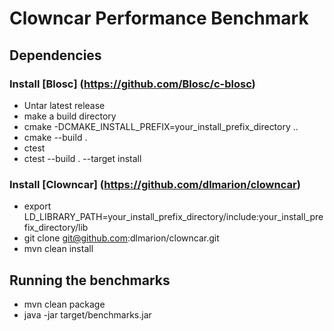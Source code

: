 # Clowncar Performance Benchmark

## Dependencies

### Install [Blosc] (https://github.com/Blosc/c-blosc)

* Untar latest release
* make a build directory
* cmake -DCMAKE\_INSTALL\_PREFIX=your\_install\_prefix\_directory ..
* cmake --build .
* ctest
* ctest --build . --target install

### Install [Clowncar] (https://github.com/dlmarion/clowncar)

* export LD\_LIBRARY\_PATH=your\_install\_prefix\_directory/include:your\_install\_prefix\_directory/lib
* git clone git@github.com:dlmarion/clowncar.git
* mvn clean install

## Running the benchmarks

* mvn clean package
* java -jar target/benchmarks.jar

